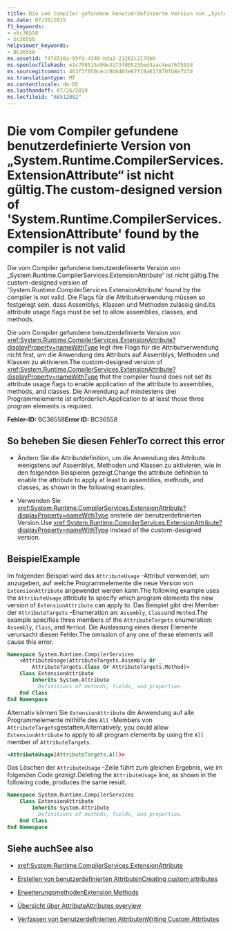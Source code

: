 ```yaml
---
title: Die vom Compiler gefundene benutzerdefinierte Version von „System.Runtime.CompilerServices.ExtensionAttribute“ ist nicht gültig.
ms.date: 07/20/2015
f1_keywords:
- vbc36558
- bc36558
helpviewer_keywords:
- BC36558
ms.assetid: f47d310a-95fd-4340-bda2-21262c217dbb
ms.openlocfilehash: e1c758515a99e3273f005235ed3aac4ee76f593d
ms.sourcegitcommit: 463f3f050cecc0b6403e67f19a61f870fb8e7b7d
ms.translationtype: MT
ms.contentlocale: de-DE
ms.lasthandoff: 07/26/2019
ms.locfileid: "68512882"
---
```

# <a name="the-custom-designed-version-of-systemruntimecompilerservicesextensionattribute-found-by-the-compiler-is-not-valid"></a><span data-ttu-id="cb5ea-102">Die vom Compiler gefundene benutzerdefinierte Version von „System.Runtime.CompilerServices.ExtensionAttribute“ ist nicht gültig.</span><span class="sxs-lookup"><span data-stu-id="cb5ea-102">The custom-designed version of 'System.Runtime.CompilerServices.ExtensionAttribute' found by the compiler is not valid</span></span>

<span data-ttu-id="cb5ea-103">Die vom Compiler gefundene benutzerdefinierte Version von „System.Runtime.CompilerServices.ExtensionAttribute“ ist nicht gültig.</span><span class="sxs-lookup"><span data-stu-id="cb5ea-103">The custom-designed version of 'System.Runtime.CompilerServices.ExtensionAttribute' found by the compiler is not valid.</span></span> <span data-ttu-id="cb5ea-104">Die Flags für die Attributverwendung müssen so festgelegt sein, dass Assemblys, Klassen und Methoden zulässig sind.</span><span class="sxs-lookup"><span data-stu-id="cb5ea-104">Its attribute usage flags must be set to allow assemblies, classes, and methods.</span></span>

<span data-ttu-id="cb5ea-105">Die vom Compiler gefundene benutzerdefinierte Version von <xref:System.Runtime.CompilerServices.ExtensionAttribute?displayProperty=nameWithType> legt ihre Flags für die Attributverwendung nicht fest, um die Anwendung des Attributs auf Assemblys, Methoden und Klassen zu aktivieren.</span><span class="sxs-lookup"><span data-stu-id="cb5ea-105">The custom-designed version of <xref:System.Runtime.CompilerServices.ExtensionAttribute?displayProperty=nameWithType> that the compiler found does not set its attribute usage flags to enable application of the attribute to assemblies, methods, and classes.</span></span> <span data-ttu-id="cb5ea-106">Die Anwendung auf mindestens drei Programmelemente ist erforderlich.</span><span class="sxs-lookup"><span data-stu-id="cb5ea-106">Application to at least those three program elements is required.</span></span>

<span data-ttu-id="cb5ea-107">**Fehler-ID:** BC36558</span><span class="sxs-lookup"><span data-stu-id="cb5ea-107">**Error ID:** BC36558</span></span>

## <a name="to-correct-this-error"></a><span data-ttu-id="cb5ea-108">So beheben Sie diesen Fehler</span><span class="sxs-lookup"><span data-stu-id="cb5ea-108">To correct this error</span></span>

- <span data-ttu-id="cb5ea-109">Ändern Sie die Attributdefinition, um die Anwendung des Attributs wenigstens auf Assemblys, Methoden und Klassen zu aktivieren, wie in den folgenden Beispielen gezeigt.</span><span class="sxs-lookup"><span data-stu-id="cb5ea-109">Change the attribute definition to enable the attribute to apply at least to assemblies, methods, and classes, as shown in the following examples.</span></span>

- <span data-ttu-id="cb5ea-110">Verwenden Sie <xref:System.Runtime.CompilerServices.ExtensionAttribute?displayProperty=nameWithType> anstelle der benutzerdefinierten Version.</span><span class="sxs-lookup"><span data-stu-id="cb5ea-110">Use <xref:System.Runtime.CompilerServices.ExtensionAttribute?displayProperty=nameWithType> instead of the custom-designed version.</span></span>

## <a name="example"></a><span data-ttu-id="cb5ea-111">Beispiel</span><span class="sxs-lookup"><span data-stu-id="cb5ea-111">Example</span></span>

<span data-ttu-id="cb5ea-112">Im folgenden Beispiel wird das `AttributeUsage` -Attribut verwendet, um anzugeben, auf welche Programmelemente die neue Version von `ExtensionAttribute` angewendet werden kann.</span><span class="sxs-lookup"><span data-stu-id="cb5ea-112">The following example uses the `AttributeUsage` attribute to specify which program elements the new version of `ExtensionAttribute` can apply to.</span></span> <span data-ttu-id="cb5ea-113">Das Beispiel gibt drei Member der `AttributeTargets` -Enumeration an: `Assembly`, `Class`und `Method`.</span><span class="sxs-lookup"><span data-stu-id="cb5ea-113">The example specifies three members of the `AttributeTargets` enumeration: `Assembly`, `Class`, and `Method`.</span></span> <span data-ttu-id="cb5ea-114">Die Auslassung eines dieser Elemente verursacht diesen Fehler.</span><span class="sxs-lookup"><span data-stu-id="cb5ea-114">The omission of any one of these elements will cause this error.</span></span>

```vb
Namespace System.Runtime.CompilerServices
    <AttributeUsage(AttributeTargets.Assembly Or _
        AttributeTargets.Class Or AttributeTargets.Method)>
    Class ExtensionAttribute
        Inherits System.Attribute
        ' Definitions of methods, fields, and properties.
    End Class
End Namespace
```

<span data-ttu-id="cb5ea-115">Alternativ können Sie `ExtensionAttribute` die Anwendung auf alle Programmelemente mithilfe des `All` -Members von `AttributeTargets`gestatten.</span><span class="sxs-lookup"><span data-stu-id="cb5ea-115">Alternatively, you could allow `ExtensionAttribute` to apply to all program elements by using the `All` member of `AttributeTargets`.</span></span>

```xml
<AttributeUsage(AttributeTargets.All)>
```

<span data-ttu-id="cb5ea-116">Das Löschen der `AttributeUsage` -Zeile führt zum gleichen Ergebnis, wie im folgenden Code gezeigt.</span><span class="sxs-lookup"><span data-stu-id="cb5ea-116">Deleting the `AttributeUsage` line, as shown in the following code, produces the same result.</span></span>

```vb
Namespace System.Runtime.CompilerServices
    Class ExtensionAttribute
        Inherits System.Attribute
        ' Definitions of methods, fields, and properties.
    End Class
End Namespace
```

## <a name="see-also"></a><span data-ttu-id="cb5ea-117">Siehe auch</span><span class="sxs-lookup"><span data-stu-id="cb5ea-117">See also</span></span>

- <xref:System.Runtime.CompilerServices.ExtensionAttribute>

- [<span data-ttu-id="cb5ea-118">Erstellen von benutzerdefinierten Attributen</span><span class="sxs-lookup"><span data-stu-id="cb5ea-118">Creating custom attributes</span></span>](~/docs/visual-basic/programming-guide/concepts/attributes/creating-custom-attributes.md)
- [<span data-ttu-id="cb5ea-119">Erweiterungsmethoden</span><span class="sxs-lookup"><span data-stu-id="cb5ea-119">Extension Methods</span></span>](../../visual-basic/programming-guide/language-features/procedures/extension-methods.md)
- [<span data-ttu-id="cb5ea-120">Übersicht über Attribute</span><span class="sxs-lookup"><span data-stu-id="cb5ea-120">Attributes overview</span></span>](~/docs/visual-basic/programming-guide/concepts/attributes/index.md)
- [<span data-ttu-id="cb5ea-121">Verfassen von benutzerdefinierten Attributen</span><span class="sxs-lookup"><span data-stu-id="cb5ea-121">Writing Custom Attributes</span></span>](../../standard/attributes/writing-custom-attributes.md)
